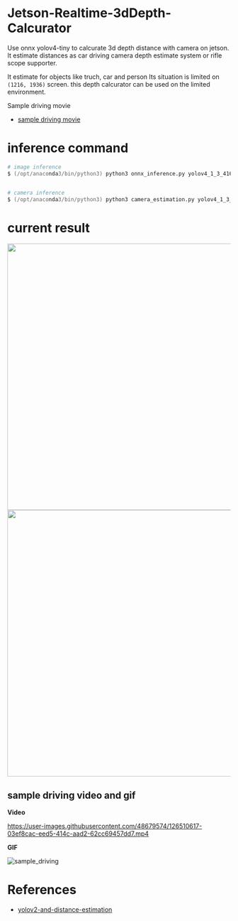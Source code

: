 # Jetson-Realtime-3dDepth-Calcurator

Use onnx yolov4-tiny to calcurate 3d depth distance with camera on jetson.
It estimate distances as car driving camera depth estimate system or rifle scope supporter.

It estimate for objects like truch, car and person
Its situation is limited on ```(1216, 1936)``` screen. this depth calcurator can be used on the limited environment. 


Sample driving movie
- [sample driving movie](https://drive.google.com/file/d/1czoTCb-Qud-LXYEMzN28TbWLxWAqNUh-/view?usp=sharing)


# inference command 

```zsh
# image inference
$ (/opt/anaconda3/bin/python3) python3 onnx_inference.py yolov4_1_3_416_416_static.onnx images/train_2007.jpg


# camera inference
$ (/opt/anaconda3/bin/python3) python3 camera_estimation.py yolov4_1_3_416_416_static.onnx

```

# current result

<img src="https://user-images.githubusercontent.com/48679574/126508415-888986c2-c81d-4e29-9432-bf71f84304c0.png" width="600px"><img src="https://user-images.githubusercontent.com/48679574/126508452-2b94da56-ee12-4c20-91f8-36a2b5f3b840.png" width="600px">


## sample driving video and gif
<b>Video</b>

https://user-images.githubusercontent.com/48679574/126510617-03ef8cac-eed5-414c-aad2-62cc69457dd7.mp4


<b>GIF</b>

![sample_driving](https://user-images.githubusercontent.com/48679574/126509431-ed5e0c31-c959-4771-a91d-b49567a0cd0d.gif)

# References
- [yolov2-and-distance-estimation](https://github.com/muhammadshiraz/Real-time-object-detection-using-yolov2-and-distance-estimation)

